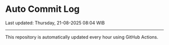 # Auto Commit Log

Last updated: Thursday, 21-08-2025 08:04 WIB

---

This repository is automatically updated every hour using GitHub Actions.
